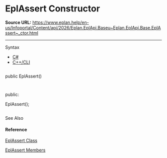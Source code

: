 # EplAssert Constructor

**Source URL:** https://www.eplan.help/en-us/Infoportal/Content/api/2026/Eplan.EplApi.Baseu~Eplan.EplApi.Base.EplAssert~_ctor.html

---

Syntax

- [C#](#i-syntax-CS)
- [C++/CLI](#i-syntax-CPP2005)

```
```
public EplAssert()
```
```

```
```
public:
EplAssert();
```
```



See Also

#### Reference

[EplAssert Class](Eplan.EplApi.Baseu~Eplan.EplApi.Base.EplAssert.html)
  
[EplAssert Members](Eplan.EplApi.Baseu~Eplan.EplApi.Base.EplAssert_members.html)